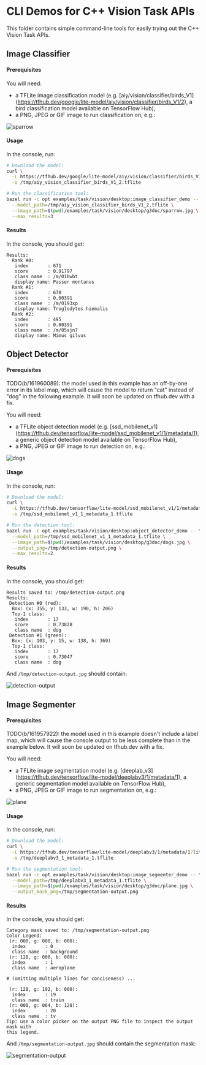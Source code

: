 # CLI Demos for C++ Vision Task APIs

This folder contains simple command-line tools for easily trying out the C++
Vision Task APIs.

## Image Classifier

#### Prerequisites

You will need:

* a TFLite image classification model (e.g. [aiy/vision/classifier/birds_V1]
(https://tfhub.dev/google/lite-model/aiy/vision/classifier/birds_V1/2),
a bird classification model available on TensorFlow Hub),
* a PNG, JPEG or GIF image to run classification on, e.g.:

![sparrow](g3doc/sparrow.jpg)

#### Usage

In the console, run:

```bash
# Download the model:
curl \
  -L https://tfhub.dev/google/lite-model/aiy/vision/classifier/birds_V1/2?lite-format=tflite \
  -o /tmp/aiy_vision_classifier_birds_V1_2.tflite

# Run the classification tool:
bazel run -c opt examples/task/vision/desktop:image_classifier_demo -- \
  --model_path=/tmp/aiy_vision_classifier_birds_V1_2.tflite \
  --image_path=$(pwd)/examples/task/vision/desktop/g3doc/sparrow.jpg \
  --max_results=3
```

#### Results

In the console, you should get:

```
Results:
  Rank #0:
   index       : 671
   score       : 0.91797
   class name  : /m/01bwbt
   display name: Passer montanus
  Rank #1:
   index       : 670
   score       : 0.00391
   class name  : /m/0193xp
   display name: Troglodytes hiemalis
  Rank #2:
   index       : 495
   score       : 0.00391
   class name  : /m/05sjn7
   display name: Mimus gilvus
```

## Object Detector

#### Prerequisites

TODO(b/161960089): the model used in this example has an off-by-one error in its
label map, which will cause the model to return "cat" instead of "dog" in the
following example. It will soon be updated on tfhub.dev with a fix.

You will need:

* a TFLite object detection model (e.g. [ssd_mobilenet_v1]
(https://tfhub.dev/tensorflow/lite-model/ssd_mobilenet_v1/1/metadata/1),
a generic object detection model available on TensorFlow Hub),
* a PNG, JPEG or GIF image to run detection on, e.g.:

![dogs](g3doc/dogs.jpg)

#### Usage

In the console, run:

```bash
# Download the model:
curl \
  -L https://tfhub.dev/tensorflow/lite-model/ssd_mobilenet_v1/1/metadata/1?lite-format=tflite \
  -o /tmp/ssd_mobilenet_v1_1_metadata_1.tflite

# Run the detection tool:
bazel run -c opt examples/task/vision/desktop:object_detector_demo -- \
  --model_path=/tmp/ssd_mobilenet_v1_1_metadata_1.tflite \
  --image_path=$(pwd)/examples/task/vision/desktop/g3doc/dogs.jpg \
  --output_png=/tmp/detection-output.png \
  --max_results=2
```

#### Results

In the console, you should get:

```
Results saved to: /tmp/detection-output.png
Results:
 Detection #0 (red):
  Box: (x: 355, y: 133, w: 190, h: 206)
  Top-1 class:
   index       : 17
   score       : 0.73828
   class name  : dog
 Detection #1 (green):
  Box: (x: 103, y: 15, w: 138, h: 369)
  Top-1 class:
   index       : 17
   score       : 0.73047
   class name  : dog
```

And `/tmp/detection-output.jpg` should contain:

![detection-output](g3doc/detection-output.png)

## Image Segmenter

#### Prerequisites

TODO(b/161957922): the model used in this example doesn't include a label map,
which will cause the console output to be less complete than in the example
below. It will soon be updated on tfhub.dev with a fix.

You will need:

* a TFLite image segmentation model (e.g. [deeplab_v3]
(https://tfhub.dev/tensorflow/lite-model/deeplabv3/1/metadata/1),
a generic segmentation model available on TensorFlow Hub),
* a PNG, JPEG or GIF image to run segmentation on, e.g.:

![plane](g3doc/plane.jpg)

#### Usage

In the console, run:

```bash
# Download the model:
curl \
  -L https://tfhub.dev/tensorflow/lite-model/deeplabv3/1/metadata/1?lite-format=tflite \
  -o /tmp/deeplabv3_1_metadata_1.tflite

# Run the segmentation tool:
bazel run -c opt examples/task/vision/desktop:image_segmenter_demo -- \
  --model_path=/tmp/deeplabv3_1_metadata_1.tflite \
  --image_path=$(pwd)/examples/task/vision/desktop/g3doc/plane.jpg \
  --output_mask_png=/tmp/segmentation-output.png
```

#### Results

In the console, you should get:

```
Category mask saved to: /tmp/segmentation-output.png
Color Legend:
 (r: 000, g: 000, b: 000):
  index       : 0
  class name  : background
 (r: 128, g: 000, b: 000):
  index       : 1
  class name  : aeroplane

# (omitting multiple lines for conciseness) ...

 (r: 128, g: 192, b: 000):
  index       : 19
  class name  : train
 (r: 000, g: 064, b: 128):
  index       : 20
  class name  : tv
Tip: use a color picker on the output PNG file to inspect the output mask with
this legend.
```

And `/tmp/segmentation-output.jpg` should contain the segmentation mask:

![segmentation-output](g3doc/segmentation-output.png)
